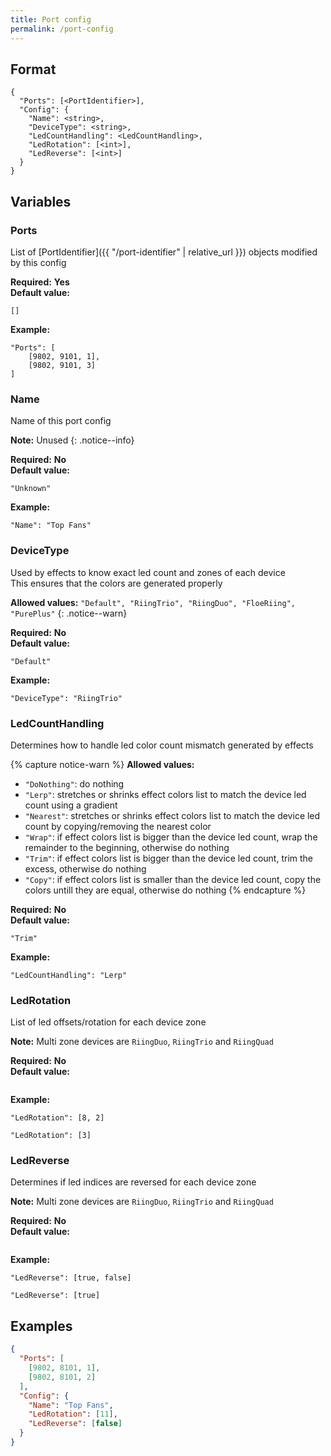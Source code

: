 ```yaml
---
title: Port config
permalink: /port-config
---
```


## Format

~~~
{
  "Ports": [<PortIdentifier>],
  "Config": {
    "Name": <string>,
    "DeviceType": <string>,
    "LedCountHandling": <LedCountHandling>,
    "LedRotation": [<int>],
    "LedReverse": [<int>]
  }
}
~~~

## Variables

### Ports
<div class="variable-block" markdown="block">

List of [PortIdentifier]({{ "/port-identifier" | relative_url }}) objects modified by this config

**Required:** **Yes**<br>
**Default value:**

~~~
[]
~~~
**Example:**

~~~
"Ports": [
    [9802, 9101, 1],
    [9802, 9101, 3]
]
~~~

</div>

### Name
<div class="variable-block" markdown="block">

Name of this port config

**Note:** Unused
{: .notice--info}

**Required:** **No**<br>
**Default value:**

~~~
"Unknown"
~~~
**Example:**

~~~
"Name": "Top Fans"
~~~

</div>

### DeviceType
<div class="variable-block" markdown="block">

Used by effects to know exact led count and zones of each device<br>This ensures that the colors are generated properly

**Allowed values:** `"Default", "RiingTrio", "RiingDuo", "FloeRiing", "PurePlus"`
{: .notice--warn}

**Required:** **No**<br>
**Default value:**

~~~
"Default"
~~~
**Example:**

~~~
"DeviceType": "RiingTrio"
~~~

</div>

### LedCountHandling
<div class="variable-block" markdown="block">

Determines how to handle led color count mismatch generated by effects

{% capture notice-warn %}
**Allowed values:**
* `"DoNothing"`: do nothing
* `"Lerp"`: stretches or shrinks effect colors list to match the device led count using a gradient
* `"Nearest"`: stretches or shrinks effect colors list to match the device led count by copying/removing the nearest color
* `"Wrap"`: if effect colors list is bigger than the device led count, wrap the remainder to the beginning, otherwise do nothing
* `"Trim"`: if effect colors list is bigger than the device led count, trim the excess, otherwise do nothing
* `"Copy"`: if effect colors list is smaller than the device led count, copy the colors untill they are equal, otherwise do nothing
{% endcapture %}

**Required:** **No**<br>
**Default value:**

~~~
"Trim"
~~~
**Example:**

~~~
"LedCountHandling": "Lerp"
~~~

</div>

### LedRotation
<div class="variable-block" markdown="block">

List of led offsets/rotation for each device zone

**Note:** Multi zone devices are `RiingDuo`, `RiingTrio` and `RiingQuad`

**Required:** **No**<br>
**Default value:**

~~~
~~~
**Example:**

~~~
"LedRotation": [8, 2]
~~~
~~~
"LedRotation": [3]
~~~

</div>

### LedReverse
<div class="variable-block" markdown="block">

Determines if led indices are reversed for each device zone

**Note:** Multi zone devices are `RiingDuo`, `RiingTrio` and `RiingQuad`

**Required:** **No**<br>
**Default value:**

~~~
~~~
**Example:**

~~~
"LedReverse": [true, false]
~~~
~~~
"LedReverse": [true]
~~~

</div>

## Examples
~~~ json
{
  "Ports": [
  	[9802, 8101, 1],
  	[9802, 8101, 2]
  ],
  "Config": {
    "Name": "Top Fans",
    "LedRotation": [11],
    "LedReverse": [false]
  }
}
~~~